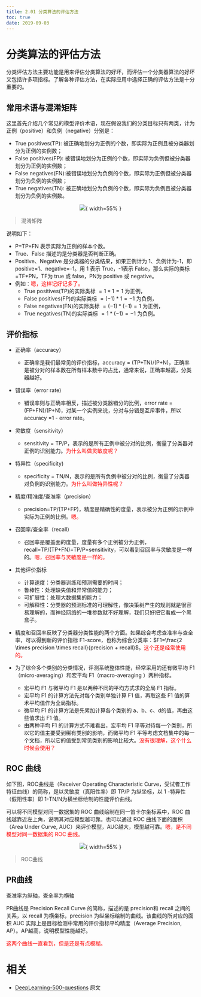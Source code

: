 ```yaml
---
title: 2.01 分类算法的评估方法
toc: true
date: 2019-09-03
---
```


# 分类算法的评估方法

分类评估方法主要功能是用来评估分类算法的好坏，而评估一个分类器算法的好坏又包括许多项指标。了解各种评估方法，在实际应用中选择正确的评估方法是十分重要的。

## 常用术语与混淆矩阵

这里首先介绍几个常见的模型评价术语，现在假设我们的分类目标只有两类，计为正例（positive）和负例（negative）分别是：

- True positives(TP):  被正确地划分为正例的个数，即实际为正例且被分类器划分为正例的实例数；
- False positives(FP): 被错误地划分为正例的个数，即实际为负例但被分类器划分为正例的实例数；
- False negatives(FN):被错误地划分为负例的个数，即实际为正例但被分类器划分为负例的实例数；
- True negatives(TN): 被正确地划分为负例的个数，即实际为负例且被分类器划分为负例的实例数。　


<center>

![](http://images.iterate.site/blog/image/20190722/IVm4r5PGGiqn.png?imageslim){ width=55% }

</center>

> 混淆矩阵

说明如下：

- P=TP+FN 表示实际为正例的样本个数。
- True、False 描述的是分类器是否判断正确。
- Positive、Negative 是分类器的分类结果，如果正例计为 1、负例计为-1，即 positive=1、negative=-1。用 1 表示 True，-1表示 False，那么实际的类标=TF*PN，TF为 true 或 false，PN为 positive 或 negative。
- 例如：<span style="color:red;">嗯，这样记好记多了。</span>
	-  True positives(TP)的实际类标 $=1*1=1$ 为正例，
	-  False positives(FP)的实际类标 $=(-1)*1=-1$ 为负例，
	-  False negatives(FN)的实际类标 $=(-1)*(-1)=1$ 为正例，
	-  True negatives(TN)的实际类标 $=1*(-1)=-1$ 为负例。



## 评价指标

- 正确率（accuracy）
	- 正确率是我们最常见的评价指标，accuracy = (TP+TN)/(P+N)，正确率是被分对的样本数在所有样本数中的占比，通常来说，正确率越高，分类器越好。
- 错误率（error rate)
	- 错误率则与正确率相反，描述被分类器错分的比例，error rate = (FP+FN)/(P+N)，对某一个实例来说，分对与分错是互斥事件，所以 accuracy =1 -  error rate。
- 灵敏度（sensitivity）
	- sensitivity = TP/P，表示的是所有正例中被分对的比例，衡量了分类器对正例的识别能力。<span style="color:red;">为什么叫做灵敏度呢？</span>
- 特异性（specificity)
	- specificity = TN/N，表示的是所有负例中被分对的比例，衡量了分类器对负例的识别能力。<span style="color:red;">为什么叫做特异性呢？</span>
- 精度/精准度/查准率（precision）
	- precision=TP/(TP+FP)，精度是精确性的度量，表示被分为正例的示例中实际为正例的比例。<span style="color:red;">嗯。</span>
- 召回率/查全率（recall）
	- 召回率是覆盖面的度量，度量有多个正例被分为正例，recall=TP/(TP+FN)=TP/P=sensitivity，可以看到召回率与灵敏度是一样的。<span style="color:red;">嗯，召回率与灵敏度是一样的。</span>
- 其他评价指标
	- 计算速度：分类器训练和预测需要的时间；
	- 鲁棒性：处理缺失值和异常值的能力；
	- 可扩展性：处理大数据集的能力；
	- 可解释性：分类器的预测标准的可理解性，像决策树产生的规则就是很容易理解的，而神经网络的一堆参数就不好理解，我们只好把它看成一个黑盒子。
- 精度和召回率反映了分类器分类性能的两个方面。如果综合考虑查准率与查全率，可以得到新的评价指标 F1-score，也称为综合分类率：$F1=\frac{2 \times precision \times recall}{precision + recall}​$。<span style="color:red;">这个还是经常使用的。</span>

- 为了综合多个类别的分类情况，评测系统整体性能，经常采用的还有微平均 F1（micro-averaging）和宏平均 F1（macro-averaging ）两种指标。
	- 宏平均 F1 与微平均 F1 是以两种不同的平均方式求的全局 F1 指标。
	- 宏平均 F1 的计算方法先对每个类别单独计算 F1 值，再取这些 F1 值的算术平均值作为全局指标。
	- 微平均 F1 的计算方法是先累加计算各个类别的 a、b、c、d的值，再由这些值求出 F1 值。
	- 由两种平均 F1 的计算方式不难看出，宏平均 F1 平等对待每一个类别，所以它的值主要受到稀有类别的影响，而微平均 F1 平等考虑文档集中的每一个文档，所以它的值受到常见类别的影响比较大。<span style="color:red;">没有很理解，这个什么时候会使用？</span>



## ROC 曲线

如下图，ROC曲线是（Receiver Operating Characteristic Curve，受试者工作特征曲线）的简称，是以灵敏度（真阳性率）即 TP/P 为纵坐标，以 1 -特异性（假阳性率）即 1-TN/N为横坐标绘制的性能评价曲线。

可以将不同模型对同一数据集的 ROC 曲线绘制在同一笛卡尔坐标系中，ROC 曲线越靠近左上角，说明其对应模型越可靠。也可以通过 ROC 曲线下面的面积（Area Under Curve, AUC）来评价模型，AUC越大，模型越可靠。<span style="color:red;">嗯，是不同模型对同一数据集的 ROC 曲线。</span>

<center>

![](http://images.iterate.site/blog/image/20190722/9uJ6zDwOAU8A.png?imageslim){ width=55% }

</center>

> ROC曲线


## PR曲线

查准率为纵轴，查全率为横轴

​PR曲线是 Precision Recall Curve 的简称，描述的是 precision和 recall 之间的关系，以 recall 为横坐标，precision 为纵坐标绘制的曲线。该曲线的所对应的面积 AUC 实际上是目标检测中常用的评价指标平均精度（Average Precision, AP）。AP越高，说明模型性能越好。

<span style="color:red;">这两个曲线一直看到，但是还是有点模糊。</span>





# 相关

- [DeepLearning-500-questions](https://github.com/scutan90/DeepLearning-500-questions) 原文
